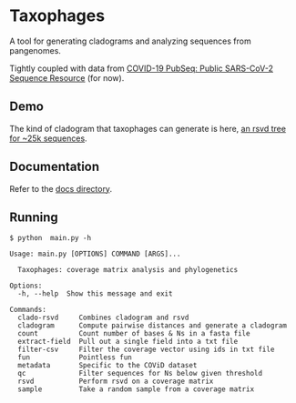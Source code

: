 # Taxophages
A tool for generating cladograms and analyzing sequences from pangenomes.

Tightly coupled with data from
[COVID-19 PubSeq: Public SARS-CoV-2 Sequence Resource](http://covid19.genenetwork.org/) (for now).

## Demo
The kind of cladogram that taxophages can generate is here, [an rsvd tree for ~25k sequences](urbanslug.github.io/taxophages/).

## Documentation 
Refer to the [docs directory](./docs).

## Running

```
$ python  main.py -h

Usage: main.py [OPTIONS] COMMAND [ARGS]...

  Taxophages: coverage matrix analysis and phylogenetics

Options:
  -h, --help  Show this message and exit

Commands:
  clado-rsvd     Combines cladogram and rsvd
  cladogram      Compute pairwise distances and generate a cladogram
  count          Count number of bases & Ns in a fasta file
  extract-field  Pull out a single field into a txt file
  filter-csv     Filter the coverage vector using ids in txt file
  fun            Pointless fun
  metadata       Specific to the COViD dataset
  qc             Filter sequences for Ns below given threshold
  rsvd           Perform rsvd on a coverage matrix
  sample         Take a random sample from a coverage matrix
```

